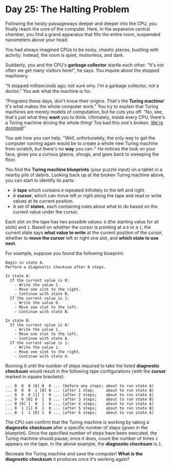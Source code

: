 # Day 25: The Halting Problem
Following the twisty passageways deeper and deeper into the CPU, you finally reach the core of the computer. Here, in 
the expansive central chamber, you find a grand apparatus that fills the entire room, suspended nanometers above your 
head.

You had always imagined CPUs to be noisy, chaotic places, bustling with activity. Instead, the room is quiet, 
motionless, and dark.

Suddenly, you and the CPU's **garbage collector** startle each other. "It's not often we get many visitors here!", he 
says. You inquire about the stopped machinery.

"It stopped milliseconds ago; not sure why. I'm a garbage collector, not a doctor." You ask what the machine is for.

"Programs these days, don't know their origins. That's the **Turing machine**! It's what makes the whole computer work." 
You try to explain that Turing machines are merely models of computation, but he cuts you off. "No, see, that's just 
what they **want** you to think. Ultimately, inside every CPU, there's a Turing machine driving the whole thing! Too bad 
this one's broken. [We're doomed](https://www.youtube.com/watch?v=cTwZZz0HV8I)!"

You ask how you can help. "Well, unfortunately, the only way to get the computer running again would be to create a 
whole new Turing machine from scratch, but there's no **way** you can-" He notices the look on your face, gives you a 
curious glance, shrugs, and goes back to sweeping the floor.

You find the **Turing machine blueprints** (your puzzle input) on a tablet in a nearby pile of debris. Looking back up 
at the broken Turing machine above, you can start to identify its parts:
* A **tape** which contains `0` repeated infinitely to the left and right.
* A **cursor**, which can move left or right along the tape and read or write values at its current position.
* A set of **states**, each containing rules about what to do based on the current value under the cursor.

Each slot on the tape has two possible values: `0` (the starting value for all slots) and `1`. Based on whether the 
cursor is pointing at a `0` or a `1`, the current state says **what value to write** at the current position of the 
cursor, whether to **move the cursor** left or right one slot, and **which state to use next**.

For example, suppose you found the following blueprint:
```
Begin in state A.
Perform a diagnostic checksum after 6 steps.

In state A:
  If the current value is 0:
    - Write the value 1.
    - Move one slot to the right.
    - Continue with state B.
  If the current value is 1:
    - Write the value 0.
    - Move one slot to the left.
    - Continue with state B.

In state B:
  If the current value is 0:
    - Write the value 1.
    - Move one slot to the left.
    - Continue with state A.
  If the current value is 1:
    - Write the value 1.
    - Move one slot to the right.
    - Continue with state A.
```
Running it until the number of steps required to take the listed **diagnostic checksum** would result in the following 
tape configurations (with the **cursor** marked in square brackets):
```
... 0  0  0 [0] 0  0 ... (before any steps; about to run state A)
... 0  0  0  1 [0] 0 ... (after 1 step;     about to run state B)
... 0  0  0 [1] 1  0 ... (after 2 steps;    about to run state A)
... 0  0 [0] 0  1  0 ... (after 3 steps;    about to run state B)
... 0 [0] 1  0  1  0 ... (after 4 steps;    about to run state A)
... 0  1 [1] 0  1  0 ... (after 5 steps;    about to run state B)
... 0  1  1 [0] 1  0 ... (after 6 steps;    about to run state A)
```
The CPU can confirm that the Turing machine is working by taking a **diagnostic checksum** after a specific number of 
steps (given in the blueprint). Once the specified number of steps have been executed, the Turing machine should pause; 
once it does, count the number of times `1` appears on the tape. In the above example, the **diagnostic checksum** is 
`3`.

Recreate the Turing machine and save the computer! **What is the diagnostic checksum** it produces once it's working 
again?
